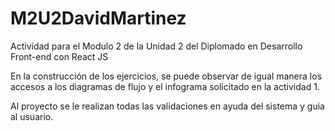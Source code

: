 # M2U2DavidMartinez
Actividad para el Modulo 2 de la Unidad 2 del Diplomado en Desarrollo Front-end con React JS

En la construcción de los ejercicios, se puede observar de igual manera los accesos a los diagramas de flujo y el infograma solicitado en la actividad 1. 

Al proyecto se le realizan todas las validaciones en ayuda del sistema y guia al usuario.

